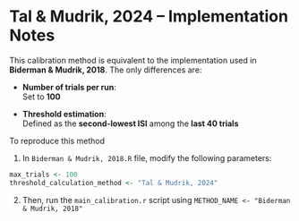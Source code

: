 # Tal & Mudrik, 2024 – Implementation Notes

This calibration method is equivalent to the implementation used in **Biderman & Mudrik, 2018**. The only differences are:
- **Number of trials per run**:  
  Set to **100**

- **Threshold estimation**:  
  Defined as the **second-lowest ISI** among the **last 40 trials**

To reproduce this method
1. In `Biderman & Mudrik, 2018.R` file, modify the following parameters:
```r
max_trials <- 100
threshold_calculation_method <- "Tal & Mudrik, 2024"
```
2. Then, run the `main_calibration.r` script using `METHOD_NAME <- "Biderman & Mudrik, 2018"` 
